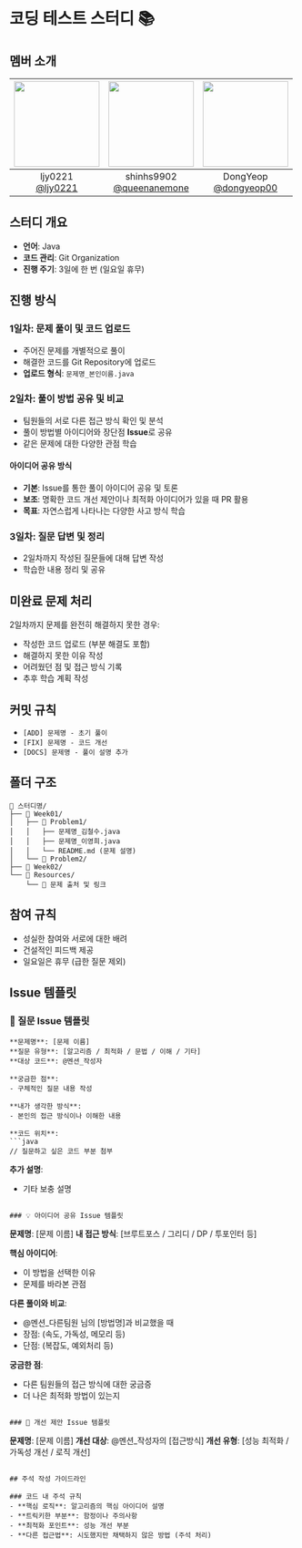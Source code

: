 # 코딩 테스트 스터디 📚

## 멤버 소개
|<img src="https://avatars.githubusercontent.com/u/42925743?v=4" width="150" height="150"/>|<img src="https://avatars.githubusercontent.com/u/105909281?v=4" width="150" height="150"/>|<img src="https://avatars.githubusercontent.com/u/117625978?v=4" width="150" height="150"/>|
|:-:|:-:|:-:|
|ljy0221<br/>[@ljy0221](https://github.com/ljy0221)|shinhs9902<br/>[@queenanemone](https://github.com/queenanemone)|DongYeop<br/>[@dongyeop00](https://github.com/dongyeop00)|

## 스터디 개요
- **언어**: Java
- **코드 관리**: Git Organization
- **진행 주기**: 3일에 한 번 (일요일 휴무)

## 진행 방식

### 1일차: 문제 풀이 및 코드 업로드
- 주어진 문제를 개별적으로 풀이
- 해결한 코드를 Git Repository에 업로드
- **업로드 형식**: `문제명_본인이름.java`

### 2일차: 풀이 방법 공유 및 비교
- 팀원들의 서로 다른 접근 방식 확인 및 분석
- 풀이 방법별 아이디어와 장단점 **Issue**로 공유
- 같은 문제에 대한 다양한 관점 학습

#### 아이디어 공유 방식
- **기본**: Issue를 통한 풀이 아이디어 공유 및 토론
- **보조**: 명확한 코드 개선 제안이나 최적화 아이디어가 있을 때 PR 활용
- **목표**: 자연스럽게 나타나는 다양한 사고 방식 학습

### 3일차: 질문 답변 및 정리
- 2일차까지 작성된 질문들에 대해 답변 작성
- 학습한 내용 정리 및 공유

## 미완료 문제 처리
2일차까지 문제를 완전히 해결하지 못한 경우:
- 작성한 코드 업로드 (부분 해결도 포함)
- 해결하지 못한 이유 작성
- 어려웠던 점 및 접근 방식 기록
- 추후 학습 계획 작성

## 커밋 규칙
- `[ADD] 문제명 - 초기 풀이`
- `[FIX] 문제명 - 코드 개선`
- `[DOCS] 문제명 - 풀이 설명 추가`

## 폴더 구조
```
📁 스터디명/
├── 📁 Week01/
│   ├── 📁 Problem1/
│   │   ├── 문제명_김철수.java
│   │   ├── 문제명_이영희.java
│   │   └── README.md (문제 설명)
│   └── 📁 Problem2/
├── 📁 Week02/
└── 📁 Resources/
    └── 📄 문제 출처 및 링크
```

## 참여 규칙
- 성실한 참여와 서로에 대한 배려
- 건설적인 피드백 제공
- 일요일은 휴무 (급한 질문 제외)

## Issue 템플릿

### 🤔 질문 Issue 템플릿
```
**문제명**: [문제 이름]
**질문 유형**: [알고리즘 / 최적화 / 문법 / 이해 / 기타]
**대상 코드**: @멘션_작성자 

**궁금한 점**:
- 구체적인 질문 내용 작성

**내가 생각한 방식**:
- 본인의 접근 방식이나 이해한 내용

**코드 위치**:
```java
// 질문하고 싶은 코드 부분 첨부
```

**추가 설명**:
- 기타 보충 설명
```

### 💡 아이디어 공유 Issue 템플릿
```
**문제명**: [문제 이름]
**내 접근 방식**: [브루트포스 / 그리디 / DP / 투포인터 등]

**핵심 아이디어**:
- 이 방법을 선택한 이유
- 문제를 바라본 관점

**다른 풀이와 비교**:
- @멘션_다른팀원 님의 [방법명]과 비교했을 때
- 장점: (속도, 가독성, 메모리 등)
- 단점: (복잡도, 예외처리 등)

**궁금한 점**:
- 다른 팀원들의 접근 방식에 대한 궁금증
- 더 나은 최적화 방법이 있는지
```

### 🔧 개선 제안 Issue 템플릿
```
**문제명**: [문제 이름]
**개선 대상**: @멘션_작성자의 [접근방식]
**개선 유형**: [성능 최적화 / 가독성 개선 / 로직 개선]
```

## 주석 작성 가이드라인

### 코드 내 주석 규칙
- **핵심 로직**: 알고리즘의 핵심 아이디어 설명
- **트릭키한 부분**: 함정이나 주의사항 
- **최적화 포인트**: 성능 개선 부분
- **다른 접근법**: 시도했지만 채택하지 않은 방법 (주석 처리)

